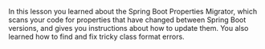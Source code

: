 In this lesson you learned about the Spring Boot Properties Migrator, which scans your code for properties that have changed between Spring Boot versions, and gives you instructions about how to update them. You also learned how to find and fix tricky class format errors.
